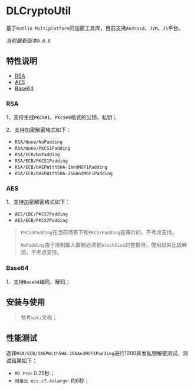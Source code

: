 # DLCryptoUtil
基于`Kotlin Multiplatform`的加密工具库，目前支持`Android`、`JVM`、`JS`平台。

*当前最新版本`0.0.8`*

## 特性说明

 - [RSA](#RSA)
 - [AES](#AES)
 - [Base64](#Base64)


### RSA
1、支持生成`PKCS#1`、`PKCS#8`格式的公钥、私钥；

2、支持加密解密格式如下：
- `RSA/None/NoPadding`
- `RSA/None/PKCS1Padding`
- `RSA/ECB/NoPadding`
- `RSA/ECB/PKCS1Padding`
- `RSA/ECB/OAEPWithSHA-1AndMGF1Padding`
- `RSA/ECB/OAEPWithSHA-256AndMGF1Padding`

### AES
1、支持加密解密格式如下：
- `AES/CBC/PKCS7Padding`
- `AES/ECB/PKCS7Padding`

> `PKCS5Padding`在当前场景下和`PKCS7Padding`是等价的，不考虑支持。
> 
> `NoPadding`由于限制输入数据必须是`blockSize`的整数倍，使用起来比较麻烦，不考虑支持。

### Base64
1、支持`Base64`编码、解码；

## 安装与使用
> 参考`wiki`文档；

## 性能测试
选择`RSA/ECB/OAEPWithSHA-256AndMGF1Padding`进行1000并发私钥解密测试，测试结果如下：
- `M1 Pro`: 0.25秒；
- `阿里云 ecs.c7.4xlarge`: 约6秒；
